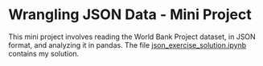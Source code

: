 # Wrangling JSON Data - Mini Project

This mini project involves reading the World Bank Project dataset, in JSON format, and analyzing it in pandas. The file [json_exercise_solution.ipynb](json_exercise_solution.ipynb) contains my solution.